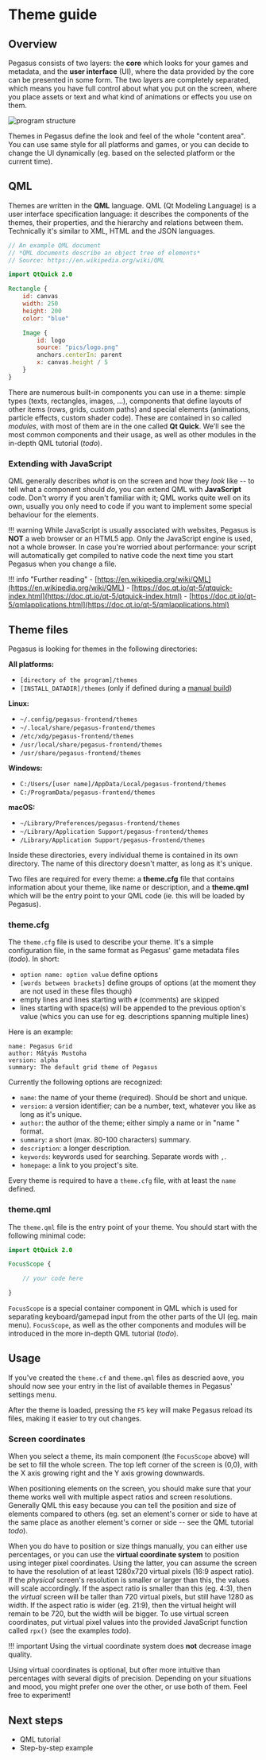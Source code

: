 # Theme guide

## Overview

Pegasus consists of two layers: the **core** which looks for your games and metadata, and the **user interface** (UI), where the data provided by the core can be presented in some form. The two layers are completely separated, which means you have full control about what you put on the screen, where you place assets or text and what kind of animations or effects you use on them.

![program structure](img/structure.png)

Themes in Pegasus define the look and feel of the whole "content area". You can use same style for all platforms and games, or you can decide to change the UI dynamically (eg. based on the selected platform or the current time).


## QML

Themes are written in the **QML** language. QML (Qt Modeling Language) is a user interface specification language: it describes the components of the themes, their properties, and the hierarchy and relations between them. Technically it's similar to XML, HTML and the JSON languages.

```qml
// An example QML document
// *QML documents describe an object tree of elements*
// Source: https://en.wikipedia.org/wiki/QML

import QtQuick 2.0

Rectangle {
    id: canvas
    width: 250
    height: 200
    color: "blue"

    Image {
        id: logo
        source: "pics/logo.png"
        anchors.centerIn: parent
        x: canvas.height / 5
    }
}
```

There are numerous built-in components you can use in a theme: simple types (texts, rectangles, images, ...), components that define layouts of other items (rows, grids, custom paths) and special elements (animations, particle effects, custom shader code). These are contained in so called *modules*, with most of them are in the one called **Qt Quick**. We'll see the most common components and their usage, as well as other modules in the in-depth QML tutorial (*todo*).

### Extending with JavaScript

QML generally describes *what* is on the screen and how they *look* like -- to tell what a component should *do*, you can extend QML with **JavaScript** code. Don't worry if you aren't familiar with it; QML works quite well on its own, usually you only need to code if you want to implement some special behaviour for the elements.

!!! warning
    While JavaScript is usually associated with websites, Pegasus is **NOT** a web browser or an HTML5 app. Only the JavaScript engine is used, not a whole browser. In case you're worried about performance: your script will automatically get compiled to native code the next time you start Pegasus when you change a file.

!!! info "Further reading"
    - [https://en.wikipedia.org/wiki/QML](https://en.wikipedia.org/wiki/QML)
    - [https://doc.qt.io/qt-5/qtquick-index.html](https://doc.qt.io/qt-5/qtquick-index.html)
    - [https://doc.qt.io/qt-5/qmlapplications.html](https://doc.qt.io/qt-5/qmlapplications.html)


## Theme files

Pegasus is looking for themes in the following directories:

**All platforms:**

- `[directory of the program]/themes`
- `[INSTALL_DATADIR]/themes` (only if defined during a [manual build](../dev/build.md))

**Linux:**

- `~/.config/pegasus-frontend/themes`
- `~/.local/share/pegasus-frontend/themes`
- `/etc/xdg/pegasus-frontend/themes`
- `/usr/local/share/pegasus-frontend/themes`
- `/usr/share/pegasus-frontend/themes`

**Windows:**

- `C:/Users/[user name]/AppData/Local/pegasus-frontend/themes`
- `C:/ProgramData/pegasus-frontend/themes`

**macOS:**

- `~/Library/Preferences/pegasus-frontend/themes`
- `~/Library/Application Support/pegasus-frontend/themes`
- `/Library/Application Support/pegasus-frontend/themes`

Inside these directories, every individual theme is contained in its own directory. The name of this directory doesn't matter, as long as it's unique.

Two files are required for every theme: a **theme.cfg** file that contains information about your theme, like name or description, and a **theme.qml** which will be the entry point to your QML code (ie. this will be loaded by Pegasus).

### theme.cfg

The `theme.cfg` file is used to describe your theme. It's a simple configuration file, in the same format as Pegasus' game metadata files (*todo*). In short:

- `option name: option value` define options
- `[words between brackets]` define groups of options (at the moment they are not used in these files though)
- empty lines and lines starting with `#` (comments) are skipped
- lines starting with space(s) will be appended to the previous option's value (whics you can use for eg. descriptions spanning multiple lines)

Here is an example:

```control
name: Pegasus Grid
author: Mátyás Mustoha
version: alpha
summary: The default grid theme of Pegasus
```

Currently the following options are recognized:

- `name`: the name of your theme (required). Should be short and unique.
- `version`: a version identifier; can be a number, text, whatever you like as long as it's unique.
- `author`: the author of the theme; either simply a name or in "name <email>" format.
- `summary`: a short (max. 80-100 characters) summary.
- `description`: a longer description.
- `keywords`: keywords used for searching. Separate words with `,`.
- `homepage`: a link to you project's site.

Every theme is required to have a `theme.cfg` file, with at least the `name` defined.

### theme.qml

The `theme.qml` file is the entry point of your theme. You should start with the following minimal code:

```qml
import QtQuick 2.0

FocusScope {

    // your code here

}
```

`FocusScope` is a special container component in QML which is used for separating keyboard/gamepad input from the other parts of the UI (eg. main menu). `FocusScope`, as well as the other components and modules will be introduced in the more in-depth QML tutorial (*todo*).


## Usage

If you've created the `theme.cf` and `theme.qml` files as descried aove, you should now see your entry in the list of available themes in Pegasus' settings menu.

After the theme is loaded, pressing the `F5` key will make Pegasus reload its files, making it easier to try out changes.

### Screen coordinates

When you select a theme, its main component (the `FocusScope` above) will be set to fill the whole screen. The top left corner of the screen is (0,0), with the X axis growing right and the Y axis growing downwards.

When positioning elements on the screen, you should make sure that your theme works well with multiple aspect ratios and screen resolutions. Generally QML this easy because you can tell the position and size of elements compared to others (eg. set an element's corner or side to have at the same place as another element's corner or side -- see the QML tutorial *todo*).

When you do have to position or size things manually, you can either use percentages, or you can use the **virtual coordinate system** to position using integer pixel coordinates. Using the latter, you can assume the screen to have the resolution of at least 1280x720 virtual pixels (16:9 aspect ratio). If the *physical* screen's resolution is smaller or larger than this, the values will scale accordingly. If the aspect ratio is smaller than this (eg. 4:3), then the *virtual* screen will be taller than 720 virtual pixels, but still have 1280 as width. If the aspect ratio is wider (eg. 21:9), then the virtual height will remain to be 720, but the width will be bigger. To use virtual screen coordinates, put virtual pixel values into the provided JavaScript function called `rpx()` (see the examples *todo*).

!!! important
    Using the virtual coordinate system does **not** decrease image quality.

Using virtual coordinates is optional, but ofter more intuitive than percentages with several digits of precision. Depending on your situations and mood, you might prefer one over the other, or use both of them. Feel free to experiment!


## Next steps

- QML tutorial
- Step-by-step example
